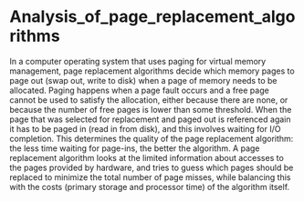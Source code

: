 # Analysis_of_page_replacement_algorithms
In a   computer operating system that uses paging for virtual memory management, page replacement algorithms decide which memory pages to page out (swap out, write to disk) when a page of memory needs to be allocated. Paging happens when a page fault occurs and a free page cannot be used to satisfy the allocation, either because there are none, or because the number of free pages is lower than some threshold.  When the page that was selected for replacement and paged out is referenced again it has to be paged in (read in from disk), and this involves waiting for I/O completion. This determines the quality of the page replacement algorithm: the less time waiting for page-ins, the better the algorithm.  A page replacement algorithm looks at the limited information about accesses to the pages provided by hardware, and tries to guess which pages should be replaced to minimize the total number of page misses, while balancing this with the costs (primary storage and processor time) of the algorithm itself.
